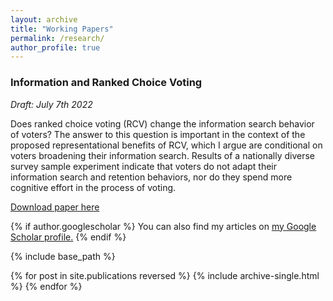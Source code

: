 ```yaml
---
layout: archive
title: "Working Papers"
permalink: /research/
author_profile: true
---
```


### Information and Ranked Choice Voting

_Draft: July 7th 2022_

Does ranked choice voting (RCV) change the information search behavior of voters? The answer to this question is important in the context of the proposed representational benefits of RCV, which I argue are conditional on voters broadening their information search. Results of a nationally diverse survey sample experiment indicate that voters do not adapt their information search and retention behaviors, nor do they spend more cognitive effort in the process of voting.

[Download paper here](http://tdounias.github.io/files/rcv_07_2022.pdf)

{% if author.googlescholar %}
  You can also find my articles on <u><a href="{{author.googlescholar}}">my Google Scholar profile</a>.</u>
{% endif %}

{% include base_path %}

{% for post in site.publications reversed %}
  {% include archive-single.html %}
{% endfor %}
